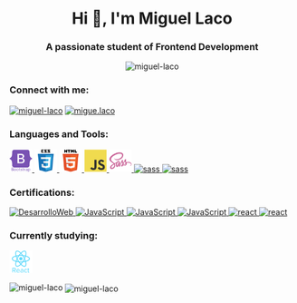 <h1 align="center">Hi 👋, I'm Miguel Laco</h1>
<h3 align="center">A passionate student of Frontend Development</h3>

<p align="center"> <img src="https://komarev.com/ghpvc/?username=miguel-laco&label=Profile%20views&color=190eb4&style=plastic" alt="miguel-laco" /> </p>

<h3 align="left">Connect with me:</h3>
<p align="left">
<a href="https://linkedin.com/in/miguel-laco" target="blank"><img align="center" src="https://raw.githubusercontent.com/rahuldkjain/github-profile-readme-generator/master/src/images/icons/Social/linked-in-alt.svg" alt="miguel-laco" height="30" width="40" /></a>
<a href="https://instagram.com/migue.laco" target="blank"><img align="center" src="https://raw.githubusercontent.com/rahuldkjain/github-profile-readme-generator/master/src/images/icons/Social/instagram.svg" alt="migue.laco" height="30" width="40" /></a>
</p>

<h3 align="left">Languages and Tools:</h3>
<p align="left"> <a href="https://getbootstrap.com" target="_blank" rel="noreferrer"> <img src="https://raw.githubusercontent.com/devicons/devicon/master/icons/bootstrap/bootstrap-plain-wordmark.svg" alt="bootstrap" width="40" height="40"/> </a> 
<a href="https://www.w3schools.com/css/" target="_blank" rel="noreferrer"> <img src="https://raw.githubusercontent.com/devicons/devicon/master/icons/css3/css3-original-wordmark.svg" alt="css3" width="40" height="40"/> </a> 
<a href="https://www.w3.org/html/" target="_blank" rel="noreferrer"> <img src="https://raw.githubusercontent.com/devicons/devicon/master/icons/html5/html5-original-wordmark.svg" alt="html5" width="40" height="40"/> </a> 
<a href="https://developer.mozilla.org/en-US/docs/Web/JavaScript" target="_blank" rel="noreferrer"> <img src="https://raw.githubusercontent.com/devicons/devicon/master/icons/javascript/javascript-original.svg" alt="javascript" width="40" height="40"/> </a> 
<a href="https://sass-lang.com" target="_blank" rel="noreferrer"> <img src="https://raw.githubusercontent.com/devicons/devicon/master/icons/sass/sass-original.svg" alt="sass" width="40" height="40"/> </a>
<a href="https://code.visualstudio.com/" target="_blank" rel="noreferrer"> <img src="https://code.visualstudio.com/assets/images/code-stable.png" alt="sass" width="40" height="40"/> </a>
<a href="https://nodejs.org/es/" target="_blank" rel="noreferrer"> <img src="https://nodejs.org/static/images/logos/nodejs-new-pantone-black.svg" alt="sass" width="40" height="40"/> </a> </p>




<h3 align="left">Certifications:</h3>
<a href="https://www.coderhouse.com/certificados/62ae25f6fc475500244f74fa" target="_blank" rel="noreferrer"> <img src="https://github.com/Miguel-Laco/Certifications/blob/main/diploma%20CoderHouse%20-%20Desarrollo%20Web.png" alt="DesarrolloWeb" width="300" height="200"/> </a>
<a href="https://us.coderhouse.com/certificados/630ab3b1dbba8d001977e83" target="_blank" rel="noreferrer"> <img src="https://github.com/Miguel-Laco/Certifications/blob/main/diploma%20CoderHouse%20-%20JavaScript.png" alt="JavaScript" width="300" height="200"/> </a>
<a href="https://www.coderhouse.com/certificados/63674a6fbb8726000ea2e4c5" target="_blank" rel="noreferrer"> <img src="https://github.com/Miguel-Laco/Certifications/blob/main/diploma%20CoderHouse%20-%20React%20Js.png" alt="JavaScript" width="300" height="200"/> </a>
<a href="https://www.coderhouse.com/certificados/63674a70bb8726000ea2e4c8" target="_blank" rel="noreferrer"> <img src="https://github.com/Miguel-Laco/Certifications/blob/main/diploma%20CoderHouse%20-%20Carrera%20de%20Desarrollo%20Frontend%20React.png" alt="JavaScript" width="300" height="200"/> </a>
<a href="https://github.com/Miguel-Laco/Certifications/blob/main/JavaScript%20B%C3%A1sico%20-%20Open%20BootCamp.PNG"> <img src="https://github.com/Miguel-Laco/Certifications/blob/main/JavaScript%20B%C3%A1sico%20-%20Open%20BootCamp.PNG" alt="react" width="300" height="200"/> </a>
<a href="https://github.com/Miguel-Laco/Certifications/blob/main/Introduccion%20a%20la%20programacion%20-%20Open%20BootCamp.PNG" target="_blank" rel="noreferrer"> <img src="https://github.com/Miguel-Laco/Certifications/blob/main/Introduccion%20a%20la%20programacion%20-%20Open%20BootCamp.PNG" alt="react" width="300" height="200"/> </a>



<h3 align="left">Currently studying:</h3>
<a href="https://reactjs.org/" target="_blank" rel="noreferrer"> <img src="https://raw.githubusercontent.com/devicons/devicon/master/icons/react/react-original-wordmark.svg" alt="react" width="40" height="40"/> </a></p></p>


<p><img align="left" src="https://github-readme-stats.vercel.app/api/top-langs?username=miguel-laco&show_icons=true&theme=dark&locale=en&layout=compact" alt="miguel-laco" /></p>

<p>&nbsp;<img align="center" src="https://github-readme-stats.vercel.app/api?username=miguel-laco&show_icons=true&theme=dark&locale=en" alt="miguel-laco" /></p>

